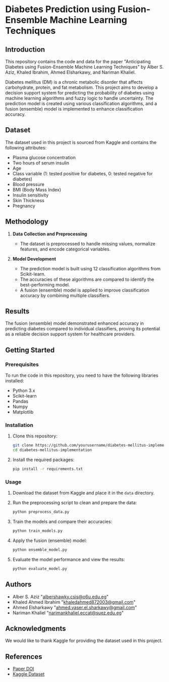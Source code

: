 # Diabetes Prediction using Fusion-Ensemble Machine Learning Techniques

## Introduction

This repository contains the code and data for the paper "Anticipating Diabetes using Fusion-Ensemble Machine Learning Techniques" by Alber S. Aziz, Khaled Ibrahim, Ahmed Elsharkawy, and Nariman Khaliel.

Diabetes mellitus (DM) is a chronic metabolic disorder that affects carbohydrate, protein, and fat metabolism. This project aims to develop a decision support system for predicting the probability of diabetes using machine learning algorithms and fuzzy logic to handle uncertainty. The prediction model is created using various classification algorithms, and a fusion (ensemble) model is implemented to enhance classification accuracy.

## Dataset

The dataset used in this project is sourced from Kaggle and contains the following attributes:
- Plasma glucose concentration
- Two hours of serum insulin
- Age
- Class variable (1: tested positive for diabetes, 0: tested negative for diabetes)
- Blood pressure
- BMI (Body Mass Index)
- Insulin sensitivity
- Skin Thickness
- Pregnancy

## Methodology

1. **Data Collection and Preprocessing**
    - The dataset is preprocessed to handle missing values, normalize features, and encode categorical variables.
    
2. **Model Development**
    - The prediction model is built using 12 classification algorithms from Scikit-learn.
    - The accuracies of these algorithms are compared to identify the best-performing model.
    - A fusion (ensemble) model is applied to improve classification accuracy by combining multiple classifiers.

## Results

The fusion (ensemble) model demonstrated enhanced accuracy in predicting diabetes compared to individual classifiers, proving its potential as a reliable decision support system for healthcare providers.

## Getting Started

### Prerequisites

To run the code in this repository, you need to have the following libraries installed:

- Python 3.x
- Scikit-learn
- Pandas
- Numpy
- Matplotlib

### Installation

1. Clone this repository:

    ```bash
    git clone https://github.com/yourusername/diabetes-mellitus-implementation.git
    cd diabetes-mellitus-implementation
    ```

2. Install the required packages:

    ```bash
    pip install -r requirements.txt
    ```

### Usage

1. Download the dataset from Kaggle and place it in the `data` directory.

2. Run the preprocessing script to clean and prepare the data:

    ```bash
    python preprocess_data.py
    ```

3. Train the models and compare their accuracies:

    ```bash
    python train_models.py
    ```

4. Apply the fusion (ensemble) model:

    ```bash
    python ensemble_model.py
    ```

5. Evaluate the model performance and view the results:

    ```bash
    python evaluate_model.py
    ```


## Authors

- Alber S. Aziz "albershawky.csis@o6u.edu.eg"
- Khaled Ahmed Ibrahim "khaledahmed872003@gmail.com"
- Ahmed Elsharkawy "ahmed.yaser.el.sharkawy@gmail.com"
- Nariman Khaliel "narimankhaliel.eccat@suez.edu.eg"


## Acknowledgments

We would like to thank Kaggle for providing the dataset used in this project.

## References

- [Paper DOI](https://sciencesforce.com/index.php/scin/article/view/307/475)
- [Kaggle Dataset](https://www.kaggle.com/datasets/uciml/pima-indians-diabetes-database)




